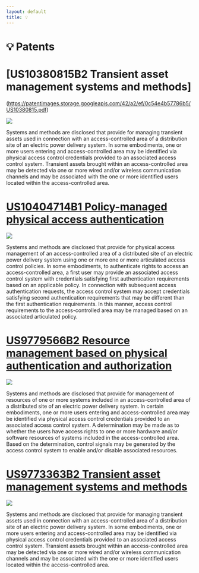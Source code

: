```yaml
---
layout: default
title: 💡
---
```


# 💡 Patents

# [US10380815B2 Transient asset management systems and methods]
(https://patentimages.storage.googleapis.com/42/a2/ef/0c54e4b57786b5/US10380815.pdf)

![](https://patentimages.storage.googleapis.com/0c/b6/60/e36b8107e49fda/US10380815-20190813-D00000.png)

Systems and methods are disclosed that provide for managing transient assets used in connection with an access-controlled area of a distribution site of an electric power delivery system. In some embodiments, one or more users entering and access-controlled area may be identified via physical access control credentials provided to an associated access control system. Transient assets brought within an access-controlled area may be detected via one or more wired and/or wireless communication channels and may be associated with the one or more identified users located within the access-controlled area.

# [US10404714B1 Policy-managed physical access authentication](https://patentimages.storage.googleapis.com/34/70/65/1da08fb45c121a/US10404714.pdf)

![](https://patentimages.storage.googleapis.com/47/73/f2/b48aae3f99da60/US10404714-20190903-D00000.png)

Systems and methods are disclosed that provide for physical access management of an access-controlled area of a distributed site of an electric power delivery system using one or more one or more articulated access control policies. In some embodiments, to authenticate rights to access an access-controlled area, a first user may provide an associated access control system with credentials satisfying first authentication requirements based on an applicable policy. In connection with subsequent access authentication requests, the access control system may accept credentials satisfying second authentication requirements that may be different than the first authentication requirements. In this manner, access control requirements to the access-controlled area may be managed based on an associated articulated policy.

# [US9779566B2 Resource management based on physical authentication and authorization](https://patentimages.storage.googleapis.com/26/f7/77/444d1e3b4f39cf/US9779566.pdf)

![](https://patentimages.storage.googleapis.com/f0/60/53/fb8a36a887bd1a/US09779566-20171003-D00000.png)

Systems and methods are disclosed that provide for management of resources of one or more systems included in an access-controlled area of a distributed site of an electric power delivery system. In certain embodiments, one or more users entering and access-controlled area may be identified via physical access control credentials provided to an associated access control system. A determination may be made as to whether the users have access rights to one or more hardware and/or software resources of systems included in the access-controlled area. Based on the determination, control signals may be generated by the access control system to enable and/or disable associated resources.

# [US9773363B2 Transient asset management systems and methods](https://patentimages.storage.googleapis.com/70/11/e7/e51063faeec153/US9773363.pdf)

![](https://patentimages.storage.googleapis.com/e7/8d/a5/bd23158298c1a3/US09773363-20170926-D00000.png)

Systems and methods are disclosed that provide for managing transient assets used in connection with an access-controlled area of a distribution site of an electric power delivery system. In some embodiments, one or more users entering and access-controlled area may be identified via physical access control credentials provided to an associated access control system. Transient assets brought within an access-controlled area may be detected via one or more wired and/or wireless communication channels and may be associated with the one or more identified users located within the access-controlled area.

